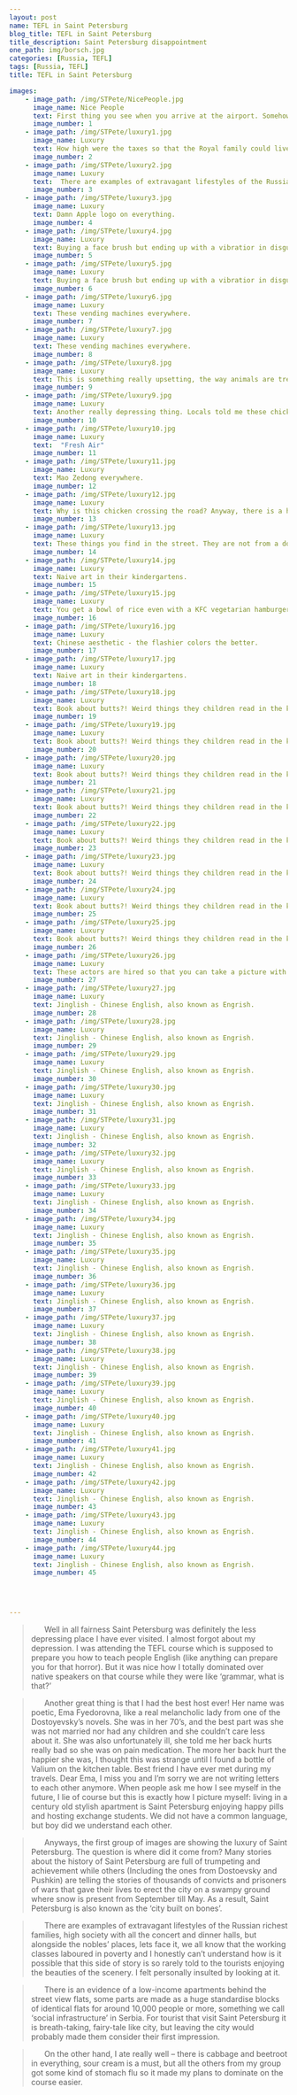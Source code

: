 ```yaml
---
layout: post
name: TEFL in Saint Petersburg
blog_title: TEFL in Saint Petersburg
title_description: Saint Petersburg disappointment
one_path: img/borsch.jpg
categories: [Russia, TEFL]  
tags: [Russia, TEFL]  
title: TEFL in Saint Petersburg

images:
    - image_path: /img/STPete/NicePeople.jpg
      image_name: Nice People
      text: First thing you see when you arrive at the airport. Somehow doesn't sound very persuasive. 
      image_number: 1
    - image_path: /img/STPete/luxury1.jpg
      image_name: Luxury
      text: How high were the taxes so that the Royal family could live here? 
      image_number: 2
    - image_path: /img/STPete/luxury2.jpg
      image_name: Luxury
      text:  There are examples of extravagant lifestyles of the Russian richest families, high society with all the concert and dinner halls, but alongside the nobles’ places, lets face it, we all know that the working classes laboured in poverty and I honestly can’t understand how is it possible that this side of story is so rarely told to the tourists enjoying the beauties of the scenery. I felt personally insulted by looking at it.
      image_number: 3
    - image_path: /img/STPete/luxury3.jpg
      image_name: Luxury
      text: Damn Apple logo on everything.
      image_number: 4
    - image_path: /img/STPete/luxury4.jpg
      image_name: Luxury
      text: Buying a face brush but ending up with a vibratior in disguise. 
      image_number: 5
    - image_path: /img/STPete/luxury5.jpg
      image_name: Luxury
      text: Buying a face brush but ending up with a vibratior in disguise.
      image_number: 6
    - image_path: /img/STPete/luxury6.jpg
      image_name: Luxury
      text: These vending machines everywhere.  
      image_number: 7
    - image_path: /img/STPete/luxury7.jpg
      image_name: Luxury
      text: These vending machines everywhere. 
      image_number: 8
    - image_path: /img/STPete/luxury8.jpg
      image_name: Luxury
      text: This is something really upsetting, the way animals are treated by majority of people, it's like they make no difference between a living and a non living thing. 
      image_number: 9
    - image_path: /img/STPete/luxury9.jpg
      image_name: Luxury
      text: Another really depressing thing. Locals told me these chicks don't live longer than a couple of days, they die from the intoxication of the chemicals in the dye. 
      image_number: 10
    - image_path: /img/STPete/luxury10.jpg
      image_name: Luxury
      text:  "Fresh Air"
      image_number: 11
    - image_path: /img/STPete/luxury11.jpg
      image_name: Luxury
      text: Mao Zedong everywhere.
      image_number: 12
    - image_path: /img/STPete/luxury12.jpg
      image_name: Luxury
      text: Why is this chicken crossing the road? Anyway, there is a huga amount of farm animals inside of the city. If you don't mind being woken up by a cock from the restaurant nearby then you should definitely visit China. 
      image_number: 13
    - image_path: /img/STPete/luxury13.jpg
      image_name: Luxury
      text: These things you find in the street. They are not from a doggo.  
      image_number: 14
    - image_path: /img/STPete/luxury14.jpg
      image_name: Luxury
      text: Naive art in their kindergartens. 
      image_number: 15
    - image_path: /img/STPete/luxury15.jpg
      image_name: Luxury
      text: You get a bowl of rice even with a KFC vegetarian hamburger. 
      image_number: 16
    - image_path: /img/STPete/luxury16.jpg
      image_name: Luxury
      text: Chinese aesthetic - the flashier colors the better. 
      image_number: 17
    - image_path: /img/STPete/luxury17.jpg
      image_name: Luxury
      text: Naive art in their kindergartens. 
      image_number: 18
    - image_path: /img/STPete/luxury18.jpg
      image_name: Luxury
      text: Book about butts?! Weird things they children read in the kindergarten.
      image_number: 19
    - image_path: /img/STPete/luxury19.jpg
      image_name: Luxury
      text: Book about butts?! Weird things they children read in the kindergarten.
      image_number: 20
    - image_path: /img/STPete/luxury20.jpg
      image_name: Luxury
      text: Book about butts?! Weird things they children read in the kindergarten.
      image_number: 21
    - image_path: /img/STPete/luxury21.jpg
      image_name: Luxury
      text: Book about butts?! Weird things they children read in the kindergarten.
      image_number: 22
    - image_path: /img/STPete/luxury22.jpg
      image_name: Luxury
      text: Book about butts?! Weird things they children read in the kindergarten.
      image_number: 23
    - image_path: /img/STPete/luxury23.jpg
      image_name: Luxury
      text: Book about butts?! Weird things they children read in the kindergarten.
      image_number: 24
    - image_path: /img/STPete/luxury24.jpg
      image_name: Luxury
      text: Book about butts?! Weird things they children read in the kindergarten.
      image_number: 25
    - image_path: /img/STPete/luxury25.jpg
      image_name: Luxury
      text: Book about butts?! Weird things they children read in the kindergarten.
      image_number: 26
    - image_path: /img/STPete/luxury26.jpg
      image_name: Luxury
      text: These actors are hired so that you can take a picture with them, but they ask to have a picture with me instead because I am white. 
      image_number: 27
    - image_path: /img/STPete/luxury27.jpg
      image_name: Luxury 
      text: Jinglish - Chinese English, also known as Engrish. 
      image_number: 28
    - image_path: /img/STPete/luxury28.jpg
      image_name: Luxury 
      text: Jinglish - Chinese English, also known as Engrish. 
      image_number: 29
    - image_path: /img/STPete/luxury29.jpg
      image_name: Luxury 
      text: Jinglish - Chinese English, also known as Engrish. 
      image_number: 30
    - image_path: /img/STPete/luxury30.jpg
      image_name: Luxury 
      text: Jinglish - Chinese English, also known as Engrish. 
      image_number: 31
    - image_path: /img/STPete/luxury31.jpg
      image_name: Luxury 
      text: Jinglish - Chinese English, also known as Engrish. 
      image_number: 32
    - image_path: /img/STPete/luxury32.jpg
      image_name: Luxury 
      text: Jinglish - Chinese English, also known as Engrish. 
      image_number: 33
    - image_path: /img/STPete/luxury33.jpg
      image_name: Luxury 
      text: Jinglish - Chinese English, also known as Engrish. 
      image_number: 34
    - image_path: /img/STPete/luxury34.jpg
      image_name: Luxury 
      text: Jinglish - Chinese English, also known as Engrish. 
      image_number: 35
    - image_path: /img/STPete/luxury35.jpg
      image_name: Luxury
      text: Jinglish - Chinese English, also known as Engrish. 
      image_number: 36
    - image_path: /img/STPete/luxury36.jpg
      image_name: Luxury 
      text: Jinglish - Chinese English, also known as Engrish. 
      image_number: 37
    - image_path: /img/STPete/luxury37.jpg
      image_name: Luxury
      text: Jinglish - Chinese English, also known as Engrish. 
      image_number: 38
    - image_path: /img/STPete/luxury38.jpg
      image_name: Luxury 
      text: Jinglish - Chinese English, also known as Engrish. 
      image_number: 39
    - image_path: /img/STPete/luxury39.jpg
      image_name: Luxury
      text: Jinglish - Chinese English, also known as Engrish. 
      image_number: 40
    - image_path: /img/STPete/luxury40.jpg
      image_name: Luxury
      text: Jinglish - Chinese English, also known as Engrish. 
      image_number: 41
    - image_path: /img/STPete/luxury41.jpg
      image_name: Luxury 
      text: Jinglish - Chinese English, also known as Engrish. 
      image_number: 42
    - image_path: /img/STPete/luxury42.jpg
      image_name: Luxury 
      text: Jinglish - Chinese English, also known as Engrish. 
      image_number: 43
    - image_path: /img/STPete/luxury43.jpg
      image_name: Luxury 
      text: Jinglish - Chinese English, also known as Engrish. 
      image_number: 44
    - image_path: /img/STPete/luxury44.jpg
      image_name: Luxury 
      text: Jinglish - Chinese English, also known as Engrish. 
      image_number: 45



    
---
```

>&nbsp;&nbsp;&nbsp;&nbsp;&nbsp;&nbsp;Well in all fairness Saint Petersburg was definitely the less depressing place I have ever visited. I almost forgot about my depression. I was attending the TEFL course which is supposed to prepare you how to teach people English (like anything can prepare you for that horror). But it was nice how I totally dominated over native speakers on that course while they were like ‘grammar, what is that?’ 

>&nbsp;&nbsp;&nbsp;&nbsp;&nbsp;&nbsp;Another great thing is that I had the best host ever! Her name was poetic, Ema Fyedorovna, like a real melancholic lady from one of the Dostoyevsky’s novels. She was in her 70’s, and the best part was she was not married nor had any children and she couldn’t care less about it. She was also unfortunately ill, she told me her back hurts really bad so she was on pain medication. The more her back hurt the happier she was, I thought this was strange until I found a bottle of Valium on the kitchen table. Best friend I have ever met during my travels. Dear Ema, I miss you and I’m sorry we are not writing letters to each other anymore. When people ask me how I see myself in the future, I lie of course but this is exactly how I picture myself: living in a century old stylish apartment is Saint Petersburg enjoying happy pills and hosting exchange students. We did not have a common language, but boy did we understand each other. 

>&nbsp;&nbsp;&nbsp;&nbsp;&nbsp;&nbsp;Anyways, the first group of images are showing the luxury of Saint Petersburg. The question is where did it come from? Many stories about the history of Saint Petersburg are full of trumpeting and achievement while others (Including the ones from Dostoevsky and Pushkin) are telling the stories of thousands of convicts and prisoners of wars that gave their lives to erect the city on a swampy ground where snow is present from September till May. As a result, Saint Petersburg is also known as the ‘city built on bones’.

>&nbsp;&nbsp;&nbsp;&nbsp;&nbsp;&nbsp;There are examples of extravagant lifestyles of the Russian richest families, high society with all the concert and dinner halls, but alongside the nobles’ places, lets face it, we all know that the working classes laboured in poverty and I honestly can’t understand how is it possible that this side of story is so rarely told to the tourists enjoying the beauties of the scenery. I felt personally insulted by looking at it. 

>&nbsp;&nbsp;&nbsp;&nbsp;&nbsp;&nbsp;There is an evidence of a low-income apartments behind the street view flats, some parts are made as a huge standardise blocks of identical flats for around 10,000 people or more, something we call ‘social infrastructure’ in Serbia. 
For tourist that visit Saint Petersburg it is breath-taking, fairy-tale like city, but leaving the city would probably made them consider their first impression. 

>&nbsp;&nbsp;&nbsp;&nbsp;&nbsp;&nbsp;On the other hand, I ate really well – there is cabbage and beetroot in everything, sour cream is a must, but all the others from my group got some kind of stomach flu so it made my plans to dominate on the course easier. 
